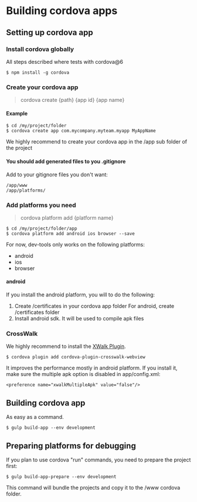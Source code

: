 # Building cordova apps

## Setting up cordova app

### Install cordova globally
All steps described where tests with cordova@6
```
$ npm install -g cordova

```

### Create your cordova app

> cordova create {path} {app id} {app name}


#### Example
```
$ cd /my/project/folder
$ cordova create app com.mycompany.myteam.myapp MyAppName

```

We highly recommend to create your cordova app in the /app sub folder of the project

#### You should add generated files to you .gitignore

Add to your gitignore files you don't want:
```
/app/www
/app/platforms/
```

### Add platforms you need

> cordova platform add {platform name}

```
$ cd /my/project/folder/app
$ cordova platform add android ios browser --save

```

For now, dev-tools only works on the following platforms:
* android
* ios
* browser


#### android
If you install the android platform, you will to do the following:
1. Create /certificates in your cordova app folder
For android, create /certificates folder
2. Install android sdk. It will be used to compile apk files


### CrossWalk
We highly recommend to install the
[XWalk Plugin](https://www.npmjs.com/package/cordova-plugin-crosswalk-webview/).

```
$ cordova plugin add cordova-plugin-crosswalk-webview

```
It improves the performance mostly in android platform.
If you install it, make sure the multiple apk option is disabled in app/config.xml:
```
<preference name="xwalkMultipleApk" value="false"/>
```

## Building cordova app
As easy as a command.
```
$ gulp build-app --env development
```

## Preparing platforms for debugging
If you plan to use cordova "run" commands, you need to prepare the project first:

```
$ gulp build-app-prepare --env development
```

This command will bundle the projects and copy it to the /www cordova folder.
